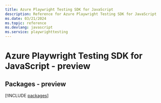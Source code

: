 ```yaml
---
title: Azure Playwright Testing SDK for JavaScript
description: Reference for Azure Playwright Testing SDK for JavaScript
ms.date: 03/21/2024
ms.topic: reference
ms.devlang: javascript
ms.service: playwrighttesting
---
```

# Azure Playwright Testing SDK for JavaScript - preview
## Packages - preview
[!INCLUDE [packages](playwright-testing-index.md)]